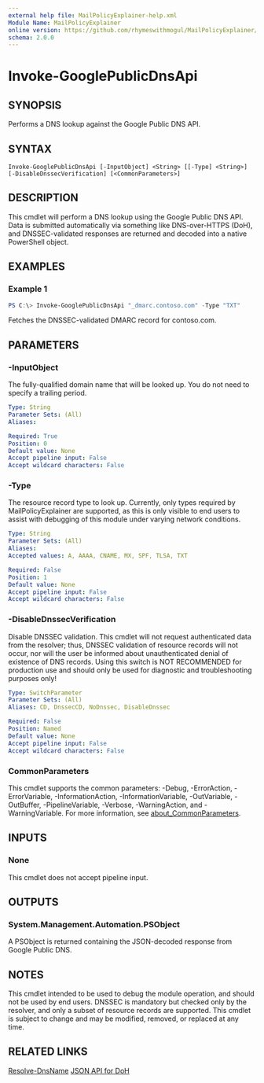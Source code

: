 ```yaml
---
external help file: MailPolicyExplainer-help.xml
Module Name: MailPolicyExplainer
online version: https://github.com/rhymeswithmogul/MailPolicyExplainer/blob/main/man/en-US/Invoke-GooglePublicDnsApi.md
schema: 2.0.0
---
```


# Invoke-GooglePublicDnsApi

## SYNOPSIS
Performs a DNS lookup against the Google Public DNS API.

## SYNTAX

```
Invoke-GooglePublicDnsApi [-InputObject] <String> [[-Type] <String>] [-DisableDnssecVerification] [<CommonParameters>]
```

## DESCRIPTION
This cmdlet will perform a DNS lookup using the Google Public DNS API.  Data is submitted automatically via something like DNS-over-HTTPS (DoH), and DNSSEC-validated responses are returned and decoded into a native PowerShell object.

## EXAMPLES

### Example 1
```powershell
PS C:\> Invoke-GooglePublicDnsApi "_dmarc.contoso.com" -Type "TXT"
```

Fetches the DNSSEC-validated DMARC record for contoso.com.

## PARAMETERS

### -InputObject
The fully-qualified domain name that will be looked up.  You do not need to specify a trailing period.

```yaml
Type: String
Parameter Sets: (All)
Aliases:

Required: True
Position: 0
Default value: None
Accept pipeline input: False
Accept wildcard characters: False
```

### -Type
The resource record type to look up.  Currently, only types required by MailPolicyExplainer are supported, as this is only visible to end users to assist with debugging of this module under varying network conditions.

```yaml
Type: String
Parameter Sets: (All)
Aliases:
Accepted values: A, AAAA, CNAME, MX, SPF, TLSA, TXT

Required: False
Position: 1
Default value: None
Accept pipeline input: False
Accept wildcard characters: False
```

### -DisableDnssecVerification
Disable DNSSEC validation.  This cmdlet will not request authenticated data from the resolver;  thus, DNSSEC validation of resource records will not occur, nor will the user be informed about unauthenticated denial of existence of DNS records.  Using this switch is NOT RECOMMENDED for production use and should only be used for diagnostic and troubleshooting purposes only!

```yaml
Type: SwitchParameter
Parameter Sets: (All)
Aliases: CD, DnssecCD, NoDnssec, DisableDnssec

Required: False
Position: Named
Default value: None
Accept pipeline input: False
Accept wildcard characters: False
```

### CommonParameters
This cmdlet supports the common parameters: -Debug, -ErrorAction, -ErrorVariable, -InformationAction, -InformationVariable, -OutVariable, -OutBuffer, -PipelineVariable, -Verbose, -WarningAction, and -WarningVariable. For more information, see [about_CommonParameters](http://go.microsoft.com/fwlink/?LinkID=113216).

## INPUTS

### None
This cmdlet does not accept pipeline input.

## OUTPUTS

### System.Management.Automation.PSObject
A PSObject is returned containing the JSON-decoded response from Google Public DNS.

## NOTES
This cmdlet intended to be used to debug the module operation, and should not be used by end users.  DNSSEC is mandatory but checked only by the resolver, and only a subset of resource records are supported.  This cmdlet is subject to change and may be modified, removed, or replaced at any time.

## RELATED LINKS

[Resolve-DnsName]()
[JSON API for DoH](https://developers.google.com/speed/public-dns/docs/doh/json)